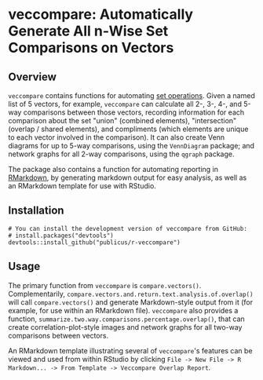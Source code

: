 # veccompare: Automatically Generate All n-Wise Set Comparisons on Vectors

## Overview

`veccompare` contains functions for automating [set operations](https://en.wikipedia.org/wiki/Set_(mathematics)#Basic_operations "Wikipedia: Set (Mathematics): Basic Operations"). Given a named list of 5 vectors, for example, `veccompare` can calculate all 2-, 3-, 4-, and 5-way comparisons between those vectors, recording information for each comparison about the set "union" (combined elements), "intersection" (overlap / shared elements), and compliments (which elements are unique to each vector involved in the comparison). It can also create Venn diagrams for up to 5-way comparisons, using the `VennDiagram` package; and network graphs for all 2-way comparisons, using the `qgraph` package.

The package also contains a function for automating reporting in [RMarkdown](http://rmarkdown.rstudio.com/lesson-1.html "RStudio: RMarkdown Introduction"), by generating markdown output for easy analysis, as well as an RMarkdown template for use with RStudio.

## Installation

```{r}
# You can install the development version of veccompare from GitHub:
# install.packages("devtools")
devtools::install_github("publicus/r-veccompare")
```

## Usage

The primary function from `veccompare` is `compare.vectors()`. Complementarily, `compare.vectors.and.return.text.analysis.of.overlap()` will call `compare.vectors()` and generate Markdown-style output from it (for example, for use within an RMarkdown file). `veccompare` also provides a function, `summarize.two.way.comparisons.percentage.overlap()`, that can create correlation-plot-style images and network graphs for all two-way comparisons between vectors.

An RMarkdown template illustrating several of `veccompare`'s features can be viewed and used from within RStudio by clicking `File -> New File -> R Markdown... -> From Template -> Veccompare Overlap Report`.
